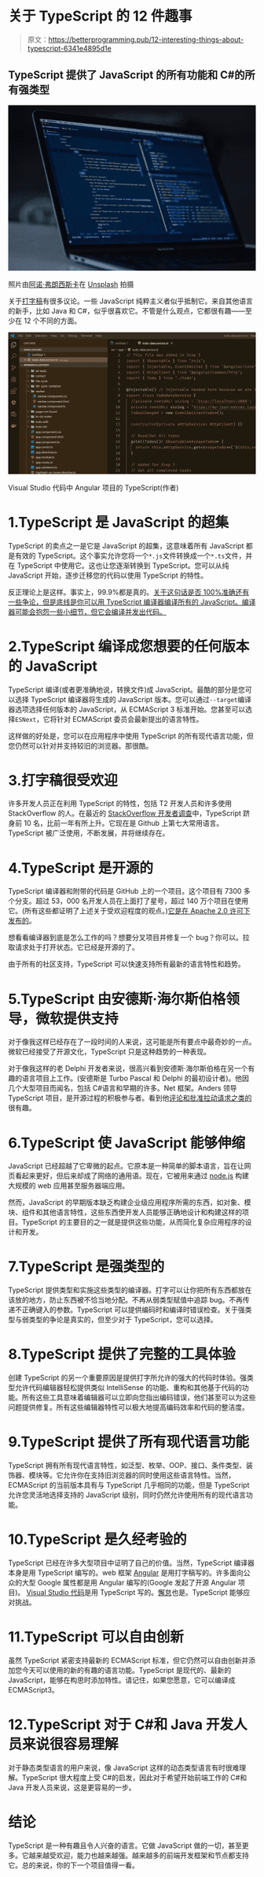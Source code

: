 # 关于 TypeScript 的 12 件趣事

> 原文：<https://betterprogramming.pub/12-interesting-things-about-typescript-6341e4895d1e>

## TypeScript 提供了 JavaScript 的所有功能和 C#的所有强类型

![](img/8c271bd2614b12215d51a4e9395b9fd4.png)

照片由[阿诺·弗朗西斯卡](https://unsplash.com/@clark_fransa)在 [Unsplash](https://unsplash.com/) 拍摄

关于[打字稿](http://www.typescriptlang.org/)有很多议论。一些 JavaScript 纯粹主义者似乎抵制它。来自其他语言的新手，比如 Java 和 C#，似乎很喜欢它。不管是什么观点，它都很有趣——至少在 12 个不同的方面。

![](img/4ed7b446a8701487774df7921604d9df.png)

Visual Studio 代码中 Angular 项目的 TypeScript(作者)

# 1.TypeScript 是 JavaScript 的超集

TypeScript 的卖点之一是它是 JavaScript 的超集，这意味着所有 JavaScript 都是有效的 TypeScript。这个事实允许您将一个`*.js`文件转换成一个`*.ts`文件，并在 TypeScript 中使用它。这也让您逐渐转换到 TypeScript。您可以从纯 JavaScript 开始，逐步迁移您的代码以使用 TypeScript 的特性。

反正理论上是这样。事实上，99.9%都是真的。[关于这句话是否 100%准确还有一些争论，但是底线是你可以用 TypeScript 编译器编译所有的 JavaScript。编译器可能会抱怨一些小细节，但它会编译并发出代码。](https://smellegantcode.wordpress.com/2015/07/11/is-typescript-really-a-superset-of-javascript-and-does-it-even-matter/)

# 2.TypeScript 编译成您想要的任何版本的 JavaScript

TypeScript 编译(或者更准确地说，转换文件)成 JavaScript。最酷的部分是您可以选择 TypeScript 编译器将生成的 JavaScript 版本。您可以通过`--target`编译器选项选择任何版本的 JavaScript，从 ECMAScript 3 标准开始。您甚至可以选择`ESNext`，它将针对 ECMAScript 委员会最新提出的语言特性。

这样做的好处是，您可以在应用程序中使用 TypeScript 的所有现代语言功能，但您仍然可以针对并支持较旧的浏览器。那很酷。

# 3.打字稿很受欢迎

许多开发人员正在利用 TypeScript 的特性，包括 T2 开发人员和许多使用 StackOverflow 的人。在最近的 [StackOverflow 开发者调查](https://insights.stackoverflow.com/survey/2019#technology)中，TypeScript 跻身前 10 名，比前一年有所上升。它现在是 Github 上第七大常用语言。TypeScript 被广泛使用，不断发展，并将继续存在。

# 4.TypeScript 是开源的

TypeScript 编译器和附带的代码是 GitHub 上的一个项目。这个项目有 7300 多个分支。超过 53，000 名开发人员在上面打了星号，超过 140 万个项目在使用它。(所有这些都证明了上述关于受欢迎程度的观点。)[它是在 Apache 2.0 许可下发布的](https://github.com/microsoft/TypeScript/blob/master/LICENSE.txt)。

想看看编译器到底是怎么工作的吗？想要分叉项目并修复一个 bug？你可以。拉取请求处于打开状态。它已经是开源的了。

由于所有的社区支持，TypeScript 可以快速支持所有最新的语言特性和趋势。

# 5.TypeScript 由安德斯·海尔斯伯格领导，微软提供支持

对于像我这样已经存在了一段时间的人来说，这可能是所有要点中最奇妙的一点。微软已经接受了开源文化，TypeScript 只是这种趋势的一种表现。

对于像我这样的老 Delphi 开发者来说，很高兴看到安德斯·海尔斯伯格在另一个有趣的语言项目上工作。(安德斯是 Turbo Pascal 和 Delphi 的最初设计者)。他因几个大型项目而闻名，包括 C#语言和早期的许多。Net 框架。Anders 领导 TypeScript 项目，是开源过程的积极参与者。看到他[评论和批准拉动请求之类的](https://github.com/microsoft/TypeScript/commits?author=ahejlsberg)很有趣。

# 6.TypeScript 使 JavaScript 能够伸缩

JavaScript 已经超越了它卑微的起点。它原本是一种简单的脚本语言，旨在让网页看起来更好，但后来却成了网络的通用语。现在，它被用来通过 [node.js](https://nodejs.org) 构建大规模的 web 应用甚至服务器端应用。

然而，JavaScript 的早期版本缺乏构建企业级应用程序所需的东西，如对象、模块、组件和其他语言特性，这些东西使开发人员能够正确地设计和构建这样的项目。TypeScript 的主要目的之一就是提供这些功能，从而简化复杂应用程序的设计和开发。

# 7.TypeScript 是强类型的

TypeScript 提供类型和实施这些类型的编译器。打字可以让你把所有东西都放在该放的地方，防止东西被不恰当地分配。不再从弱类型赋值中追踪 bug。不再传递不正确键入的参数。TypeScript 可以提供编码时和编译时错误检查。关于强类型与弱类型的争论是真实的，但至少对于 TypeScript，您可以选择。

# 8.TypeScript 提供了完整的工具体验

创建 TypeScript 的另一个重要原因是提供打字所允许的强大的代码时体验。强类型允许代码编辑器轻松提供类似 IntelliSense 的功能、重构和其他基于代码的功能。所有这些工具意味着编辑器可以立即向您指出编码错误，他们甚至可以为这些问题提供修复。所有这些编辑器特性可以极大地提高编码效率和代码的整洁度。

# 9.TypeScript 提供了所有现代语言功能

TypeScript 拥有所有现代语言特性，如泛型、枚举、OOP、接口、条件类型、装饰器、模块等。它允许你在支持旧浏览器的同时使用这些语言特性。当然，ECMAScript 的当前版本具有与 TypeScript 几乎相同的功能，但是 TypeScript 允许您灵活地选择支持的 JavaScript 级别，同时仍然允许使用所有的现代语言功能。

# 10.TypeScript 是久经考验的

TypeScript 已经在许多大型项目中证明了自己的价值。当然，TypeScript 编译器本身是用 TypeScript 编写的。web 框架 [Angular](https://angular.io) 是用打字稿写的。许多面向公众的大型 Google 属性都是用 Angular 编写的(Google 发起了开源 Angular 项目)。 [Visual Studio 代码](https://code.visualstudio.com/)是用 TypeScript 写的。[懈怠](https://slack.com/)也是。TypeScript 能够应对挑战。

# 11.TypeScript 可以自由创新

虽然 TypeScript 紧密支持最新的 ECMAScript 标准，但它仍然可以自由创新并添加您今天可以使用的新的有趣的语言功能。TypeScript 是现代的、最新的 JavaScript，能够在构思时添加特性。请记住，如果您愿意，它可以编译成 ECMAScript3。

# 12.TypeScript 对于 C#和 Java 开发人员来说很容易理解

对于静态类型语言的用户来说，像 JavaScript 这样的动态类型语言有时很难理解。TypeScript 很大程度上受 C#的启发，因此对于希望开始前端工作的 C#和 Java 开发人员来说，这是更容易的一步。

# 结论

TypeScript 是一种有趣且令人兴奋的语言。它做 JavaScript 做的一切，甚至更多。它越来越受欢迎，能力也越来越强。越来越多的前端开发框架和节点都支持它。总的来说，你的下一个项目值得一看。